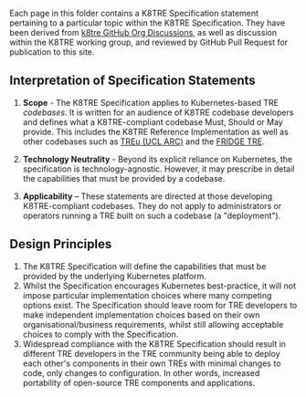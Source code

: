 Each page in this folder contains a K8TRE Specification statement pertaining to a particular topic within the K8TRE Specification. They have been derived from [k8tre GitHub Org Discussions](https://github.com/orgs/k8tre/discussions), as well as discussion within the K8TRE working group, and reviewed by GitHub Pull Request for publication to this site.

## Interpretation of Specification Statements

1. **Scope** - The K8TRE Specification applies to Kubernetes-based TRE *codebases*. It is written for an audience of K8TRE codebase developers and defines what a K8TRE-compliant codebase Must, Should or May provide. This includes the K8TRE Reference Implementation as well as other codebases such as [TREu (UCL ARC)](https://www.ucl.ac.uk/advanced-research-computing/sensitive-data-and-trusted-research-environments) and the [FRIDGE TRE](https://dareuk.org.uk/how-we-work/ongoing-activities/dare-uk-early-adopters/fridge/).

2. **Technology Neutrality** - Beyond its explicit reliance on Kubernetes, the specification is technology-agnostic. However, it may prescribe in detail the capabilities that must be provided by a codebase.

3. **Applicability** – These statements are directed at those developing K8TRE-compliant codebases. They do not apply to administrators or operators running a TRE built on such a codebase (a "deployment").

## Design Principles

1. The K8TRE Specification will define the capabilities that must be provided by the underlying Kubernetes platform.
2. Whilst the Specification encourages Kubernetes best-practice, it will not impose particular implementation choices where many competing options exist. The Specification should leave room for TRE developers to make independent implementation choices based on their own organisational/business requirements, whilst still allowing acceptable choices to comply with the Specification.
3. Widespread compliance with the K8TRE Specification should result in different TRE developers in the TRE community being able to deploy each other's components in their own TREs with minimal changes to code, only changes to configuration. In other words, increased portability of open-source TRE components and applications.